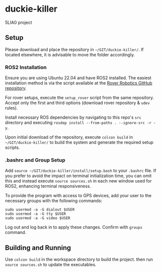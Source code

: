 # duckie-killer
5LIA0 project

## Setup
Please download and place the repository in `~/GIT/duckie-killer/`. If located elsewhere, it is advisable to move the folder accordingly.

### ROS2 Installation
Ensure you are using Ubuntu 22.04 and have ROS2 installed. The easiest installation method is via the script available at the [Rover Robotics GitHub repository](https://github.com/RoverRobotics/rover_install_scripts_ros2/blob/main/ros2-humble-main.sh).

For rover setups, execute the `setup_rover` script from the same repository. Accept only the first and third options (download rover repository & `udev` rules).

Install necessary ROS dependencies by navigating to this repo's `src` directory and executing `rosdep install --from-paths . --ignore-src -r -y`.

Upon initial download of the repository, execute `colcon build` in `~/GIT/duckie-killer/` to build the system and generate the required setup scripts. 

### .bashrc and Group Setup
Add `source ~/GIT/duckie-killer/install/setup.bash` to your `.bashrc` file. If you prefer to avoid the impact on terminal initialization time, you can omit this and instead execute `source sources.sh` in each new window used for ROS2, enhancing terminal responsiveness.

To provide the program with access to GPS devices, add your user to the necessary groups with the following commands:

```
sudo usermod -a -G dialout $USER
sudo usermod -a -G tty $USER
sudo usermod -a -G video $USER
```

Log out and log back in to apply these changes. Confirm with `groups` command.

## Building and Running
Use `colcon build` in the workspace directory to build the project. then run `source sources.sh` to update the executables. 


